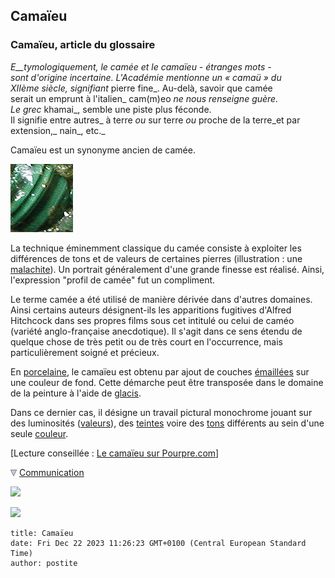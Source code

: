 ## Camaïeu
### Camaïeu, article du glossaire
 _E__tymologiquement, le camée et le camaïeu - étranges mots -  
sont d'origine incertaine. L'Académie mentionne un « camaü » du  
XIIème siècle, signifiant_ pierre fine_. Au-delà, savoir que camée  
serait un emprunt à l'italien_ cam(m)eo _ne nous renseigne guère.  
Le grec_ khamai_, semble une piste plus féconde.  
Il signifie entre autres_ à terre _ou_ sur terre _ou_ proche de la terre_et par extension,_ nain_, etc._

Camaïeu est un synonyme ancien de camée.

![](images/malachite.jpg)

La technique éminemment classique du camée consiste à exploiter les différences de tons et de valeurs de certaines pierres (illustration : une [malachite](malachite.html)). Un portrait généralement d'une grande finesse est réalisé. Ainsi, l'expression "profil de camée" fut un compliment.

Le terme camée a été utilisé de manière dérivée dans d'autres domaines. Ainsi certains auteurs désignent-ils les apparitions fugitives d'Alfred Hitchcock dans ses propres films sous cet intitulé ou celui de caméo (variété anglo-française anecdotique). Il s'agit dans ce sens étendu de quelque chose de très petit ou de très court en l'occurrence, mais particulièrement soigné et précieux.

En [porcelaine](porcelaine.html), le camaïeu est obtenu par ajout de couches [émaillées](email.html) sur une couleur de fond. Cette démarche peut être transposée dans le domaine de la peinture à l'aide de [glacis](glacis.html).

Dans ce dernier cas, il désigne un travail pictural monochrome jouant sur des luminosités ([valeurs](valeur.html)), des [teintes](teint.html) voire des [tons](ton.html) différents au sein d'une seule [couleur](couleur.html).

\[Lecture conseillée : [Le camaïeu sur Pourpre.com](http://pourpre.com/chroma/dico.php?typ=fiche&&ent=camaieu)\]



![](images/flechebas.gif) [Communication](http://www.artrealite.com/annonceurs.htm) 

[![](https://cbonvin.fr/sites/regie.artrealite.com/visuels/campagne1.png)](index-2.html#20131014)

![](https://cbonvin.fr/sites/regie.artrealite.com/visuels/campagne2.png)
```
title: Camaïeu
date: Fri Dec 22 2023 11:26:23 GMT+0100 (Central European Standard Time)
author: postite
```
